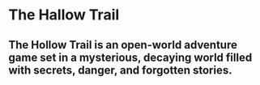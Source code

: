 # The Hallow Trail

## The Hollow Trail is an open-world adventure game set in a mysterious, decaying world filled with secrets, danger, and forgotten stories.